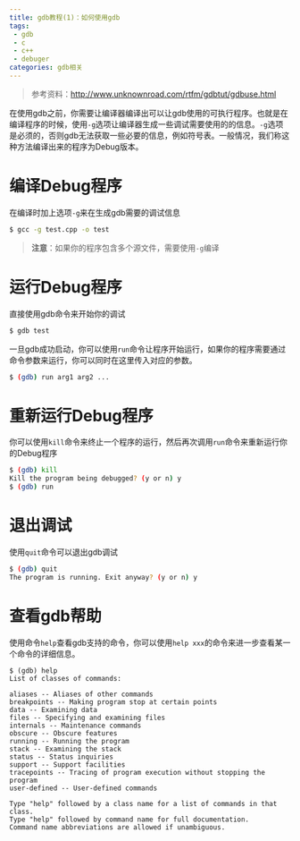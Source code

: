 ```yaml
---
title: gdb教程(1)：如何使用gdb
tags:
 - gdb
 - c
 - c++
 - debuger
categories: gdb相关
---
```


> 参考资料：http://www.unknownroad.com/rtfm/gdbtut/gdbuse.html

<!-- more -->

在使用gdb之前，你需要让编译器编译出可以让gdb使用的可执行程序。也就是在编译程序的时候，使用`-g`选项让编译器生成一些调试需要使用的的信息。`-g`选项是必须的，否则gdb无法获取一些必要的信息，例如符号表。一般情况，我们称这种方法编译出来的程序为Debug版本。

# 编译Debug程序
在编译时加上选项`-g`来在生成gdb需要的调试信息

```sh
$ gcc -g test.cpp -o test
```
> **注意**：如果你的程序包含多个源文件，需要使用`-g`编译

# 运行Debug程序
直接使用gdb命令来开始你的调试

```sh
$ gdb test
```
一旦gdb成功启动，你可以使用`run`命令让程序开始运行，如果你的程序需要通过命令参数来运行，你可以同时在这里传入对应的参数。

```sh
$ (gdb) run arg1 arg2 ...
```

# 重新运行Debug程序
你可以使用`kill`命令来终止一个程序的运行，然后再次调用`run`命令来重新运行你的Debug程序

```sh
$ (gdb) kill
Kill the program being debugged? (y or n) y
$ (gdb) run
```

# 退出调试
使用`quit`命令可以退出gdb调试

```sh
$ (gdb) quit
The program is running. Exit anyway? (y or n) y
```

# 查看gdb帮助
使用命令`help`查看gdb支持的命令，你可以使用`help xxx`的命令来进一步查看某一个命令的详细信息。

```
$ (gdb) help
List of classes of commands:

aliases -- Aliases of other commands
breakpoints -- Making program stop at certain points
data -- Examining data
files -- Specifying and examining files
internals -- Maintenance commands
obscure -- Obscure features
running -- Running the program
stack -- Examining the stack
status -- Status inquiries
support -- Support facilities
tracepoints -- Tracing of program execution without stopping the program
user-defined -- User-defined commands

Type "help" followed by a class name for a list of commands in that class.
Type "help" followed by command name for full documentation.
Command name abbreviations are allowed if unambiguous.
```



